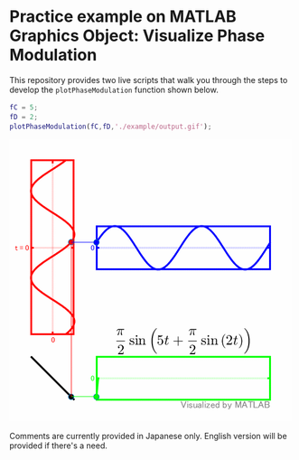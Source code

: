 # Practice example on MATLAB Graphics Object: Visualize Phase Modulation

This repository provides two live scripts that walk you through the steps to develop the `plotPhaseModulation` function shown below.

```matlab
fC = 5;
fD = 2;
plotPhaseModulation(fC,fD,'./example/output.gif');
```

![output.gif](output.gif)

Comments are currently provided in Japanese only. English version will be provided if there's a need.




